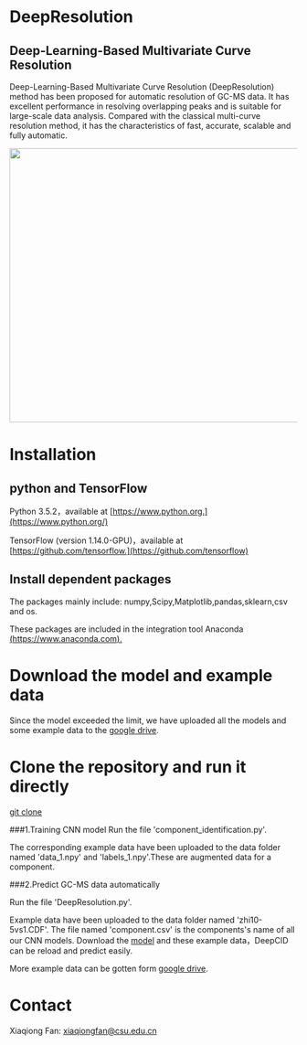 # DeepResolution
Deep-Learning-Based Multivariate Curve Resolution
----------
Deep-Learning-Based Multivariate Curve Resolution (DeepResolution) method has been proposed for automatic resolution of GC-MS data. It has excellent performance in resolving overlapping peaks and is suitable for large-scale data analysis. Compared with the classical multi-curve resolution method, it has the characteristics of fast, accurate, scalable and fully automatic.

<div align="center">
<img src="https://raw.githubusercontent.com/xiaqiong/DeepResolution/master/Flowchart%20of%20DeepResolution.png" width=600 height=480 />
</div>

# Installation

## python and TensorFlow

Python 3.5.2，available at [https://www.python.org.](https://www.python.org/) 

TensorFlow (version 1.14.0-GPU)，available at [https://github.com/tensorflow.](https://github.com/tensorflow) 

## Install dependent packages

The packages mainly include: numpy,Scipy,Matplotlib,pandas,sklearn,csv and os.

These packages are included in the integration tool Anaconda [(https://www.anaconda.com).](https://www.anaconda.com/) 

# Download the model and example data

Since the model exceeded the limit, we have uploaded all the models and some example data to the [google drive](https://drive.google.com/drive/folders/19y6JYQY0VNkGMmjCi_1EF1EcMvDOdXn-?usp=sharing).

# Clone the repository and run it directly
[git clone](https://github.com/xiaqiong/DeepResolution) 


###1.Training CNN model
Run the file 'component_identification.py'.

The corresponding example data have been uploaded to the data folder named 'data_1.npy' and 'labels_1.npy'.These are augmented data for a component.

###2.Predict GC-MS data automatically

Run the file 'DeepResolution.py'.

Example data have been uploaded to the data folder named 'zhi10-5vs1.CDF'. The file named 'component.csv' is the components's name of all our CNN models. Download the [model](https://drive.google.com/drive/folders/19y6JYQY0VNkGMmjCi_1EF1EcMvDOdXn-?usp=sharing) and these example data，DeepCID can be reload and predict easily.

More example data can be gotten form [google drive](https://drive.google.com/drive/folders/19y6JYQY0VNkGMmjCi_1EF1EcMvDOdXn-?usp=sharing).


# Contact

Xiaqiong Fan: xiaqiongfan@csu.edu.cn
